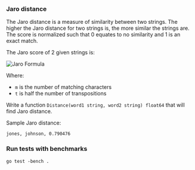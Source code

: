 ### Jaro distance

The Jaro distance is a measure of similarity between two strings. The higher the Jaro distance for two strings is, the more similar the strings are. The score is normalized such that 0 equates to no similarity and 1 is an exact match.

The Jaro score of 2 given strings is:

![Jaro Formula](https://wikimedia.org/api/rest_v1/media/math/render/svg/ba49d2ef630a599848c412d62e62647edbaeb306)

Where:
 - `m` is the number of matching characters
 - `t` is half the number of transpositions

Write a function `Distance(word1 string, word2 string) float64` that will find Jaro distance.

Sample Jaro distance:
```
jones, johnson, 0.790476
```

### Run tests with benchmarks

```
go test -bench .
```
